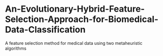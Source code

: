 # An-Evolutionary-Hybrid-Feature-Selection-Approach-for-Biomedical-Data-Classification
A feature selection method for medical data using two metaheuristic algorithms

